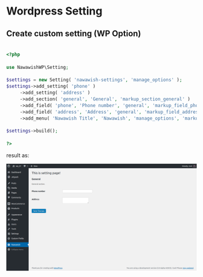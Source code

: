 # Wordpress Setting

## Create custom setting (WP Option)

```php

<?php

use NawawishWP\Setting;

$settings = new Setting( 'nawawish-settings', 'manage_options' );
$settings->add_setting( 'phone' )
	 ->add_setting( 'address' )
	 ->add_section( 'general', 'General', 'markup_section_general' )
	 ->add_field( 'phone', 'Phone number', 'general', 'markup_field_phone' )
	 ->add_field( 'address', 'Address', 'general', 'markup_field_address' )
	 ->add_menu( 'Nawawish Title', 'Nawawish', 'manage_options', 'markup_menu' );

$settings->build();

?>

```


result as:


![Image](screenshot.png?raw=true "Screenshot")
